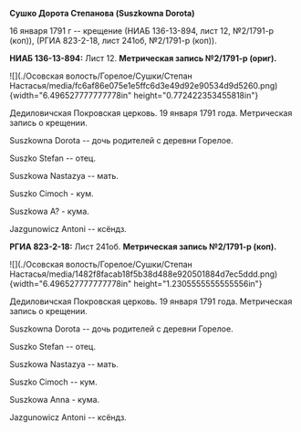 **Сушко Дорота Степанова (Suszkowna Dorota)**

16 января 1791 г -- крещение (НИАБ 136-13-894, лист 12, №2/1791-р
(коп)), (РГИА 823-2-18, лист 241об, №2/1791-р (коп)).

**НИАБ 136-13-894:** Лист 12. **Метрическая запись №2/1791-р (ориг).**

![](./Осовская волость/Горелое/Сушки/Степан Настасья/media/fc6af86e075e1e5ffc6d3e49d92e90534d9d5260.png){width="6.496527777777778in"
height="0.772422353455818in"}

Дедиловичская Покровская церковь. 19 января 1791 года. Метрическая
запись о крещении.

Suszkowna Dorota -- дочь родителей с деревни Горелое.

Suszko Stefan -- отец.

Suszkowa Nastazya -- мать.

Suszko Cimoch - кум.

Suszkowa A? - кума.

Jazgunowicz Antoni -- ксёндз.

**РГИА 823-2-18:** Лист 241об. **Метрическая запись №2/1791-р (коп).**

![](./Осовская волость/Горелое/Сушки/Степан Настасья/media/1482f8facab18f5b38d488e920501884d7ec5ddd.png){width="6.496527777777778in"
height="1.2305555555555556in"}

Дедиловичская Покровская церковь. 19 января 1791 года. Метрическая
запись о крещении.

Suszkowna Dorota -- дочь родителей с деревни Горелое.

Suszko Stefan -- отец.

Suszkowa Nastazya -- мать.

Suszko Cimoch -- кум.

Suszkowa Anna - кума.

Jazgunowicz Antoni -- ксёндз.
